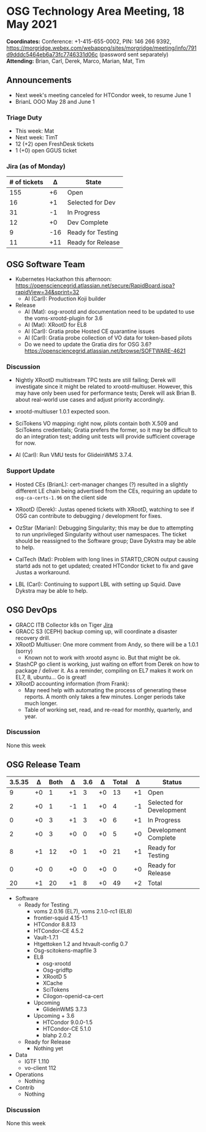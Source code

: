 # OSG Technology Area Meeting, 18 May 2021

**Coordinates:** Conference: +1-415-655-0002, PIN: 146 266 9392, <https://morgridge.webex.com/webappng/sites/morgridge/meeting/info/791d9dddc5464eb6a73fc7746331d06c> (password sent separately)  
**Attending:**   Brian, Carl, Derek, Marco, Marian, Mat, Tim


## Announcements

-   Next week's meeting canceled for HTCondor week, to resume June 1
-   BrianL OOO May 28 and June 1


### Triage Duty

-   This week: Mat
-   Next week: TimT
-   12 (+2) open FreshDesk tickets
-   1 (+0) open GGUS ticket


### Jira (as of Monday)

| # of tickets | &Delta; | State             |
|------------ |------- |----------------- |
| 155          | +6      | Open              |
| 16           | +1      | Selected for Dev  |
| 31           | -1      | In Progress       |
| 12           | +0      | Dev Complete      |
| 9            | -16     | Ready for Testing |
| 11           | +11     | Ready for Release |


## OSG Software Team

-   Kubernetes Hackathon this afternoon: <https://opensciencegrid.atlassian.net/secure/RapidBoard.jspa?rapidView=34&sprint=32>
    -   AI (Carl): Production Koji builder
-   Release  
    -   AI (Mat): osg-xrootd and documentation need to be updated to use the voms-xrootd-plugin for 3.6
    -   AI (Mat): XRootD for EL8
    -   AI (Carl): Gratia probe Hosted CE quarantine issues
    -   AI (Carl): Gratia probe collection of VO data for token-based pilots
    -   Do we need to update the Gratia dirs for OSG 3.6? <https://opensciencegrid.atlassian.net/browse/SOFTWARE-4621>


### Discussion

-   Nightly XRootD multistream TPC tests are still failing;
    Derek will investigate since it might be related to xrootd-multiuser. 
    However, this may have only been used for performance tests;
    Derek will ask Brian B. about real-world use cases and adjust priority accordingly.

-   xrootd-multiuser 1.0.1 expected soon.

-   SciTokens VO mapping: right now, pilots contain both X.509 and SciTokens credentials;
    Gratia prefers the former, so it may be difficult to do an integration test;
    adding unit tests will provide sufficient coverage for now.

-  AI (Carl): Run VMU tests for GlideinWMS 3.7.4.

### Support Update

-   Hosted CEs (BrianL): cert-manager changes (?) resulted in a slightly different LE chain being advertised from the CEs, requiring an update to `osg-ca-certs-1.96` on the client side

-   XRootD (Derek): Justas opened tickets with XRootD, watching to see if OSG can contribute to debugging / development for fixes.

-   OzStar (Marian): Debugging Singularity;
    this may be due to attempting to run unprivileged Singularity without user namespaces.
    The ticket should be reassigned to the Software group;
    Dave Dykstra may be able to help.

-   CalTech (Mat): Problem with long lines in STARTD_CRON output causing startd ads not to get updated;
    created HTCondor ticket to fix and gave Justas a workaround.

-   LBL (Carl): Continuing to support LBL with setting up Squid.
    Dave Dykstra may be able to help.


## OSG DevOps

-   GRACC ITB Collector k8s on Tiger [Jira](https://opensciencegrid.atlassian.net/browse/OPS-184)
-   GRACC S3 (CEPH) backup coming up, will coordinate a disaster recovery drill.
-   XRootD Multiuser: One more comment from Andy, so there will be a 1.0.1 (sorry)  
    -   Known not to work with xrootd async io.  But that might be ok.
-   StashCP go client is working, just waiting on effort from Derek on how to package / deliver it.  As a reminder, compiling on EL7 makes it work on EL7, 8, ubuntu&#x2026;  Go is great!
-   XRootD accounting information (from Frank):  
    -   May need help with automating the process of generating these reports.  A month only takes a few minutes.  Longer periods take much longer.
    -   Table of working set, read, and re-read for monthly, quarterly, and year.


### Discussion

None this week  


## OSG Release Team

| 3.5.35 | &Delta; | Both | &Delta; | 3.6 | &Delta; | Total | &Delta; | Status                   |
| ------ | ------- | ---- | ------- | --- | ------- | ----- | ------- | ------------------------ |
| 9      | +0      | 1    | +1      | 3   | +0      | 13    | +1      | Open                     |
| 2      | +0      | 1    | -1      | 1   | +0      | 4     | -1      | Selected for Development |
| 0      | +0      | 3    | +1      | 3   | +0      | 6     | +1      | In Progress              |
| 2      | +0      | 3    | +0      | 0   | +0      | 5     | +0      | Development Complete     |
| 8      | +1      | 12   | +0      | 1   | +0      | 21    | +1      | Ready for Testing        |
| 0      | +0      | 0    | +0      | 0   | +0      | 0     | +0      | Ready for Release        |
| 20     | +1      | 20   | +1      | 8   | +0      | 49    | +2      | Total                    |

-   Software  
    -   Ready for Testing  
        -   voms 2.0.16 (EL7), voms 2.1.0-rc1 (EL8)
        -   frontier-squid 4.15-1.1
        -   HTCondor 8.8.13
        -   HTCondor-CE 4.5.2
        -   Vault-1.7.1
        -   Htgettoken 1.2 and htvault-config 0.7
        -   Osg-scitokens-mapfile 3
        -   EL8  
            -   osg-xrootd
            -   Osg-gridftp
            -   XRootD 5
            -   XCache
            -   SciTokens
            -   Cilogon-openid-ca-cert
        -   Upcoming  
            -   GlideinWMS 3.7.3
        -   Upcoming + 3.6  
            -   HTCondor 9.0.0-1.5
            -   HTCondor-CE 5.1.0
            -   blahp 2.0.2
    -   Ready for Release  
        -   Nothing yet
-   Data  
    -   IGTF 1.110
    -   vo-client 112
-   Operations  
    -   Nothing
-   Contrib  
    -   Nothing


### Discussion

None this week
